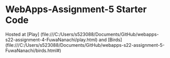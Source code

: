 # WebApps-Assignment-5 Starter Code

Hosted at [Play] (file:///C:/Users/s523088/Documents/GitHub/webapps-s22-assignment-4-FuwaNanachi/play.html) and [Birds] (file:///C:/Users/s523088/Documents/GitHub/webapps-s22-assignment-5-FuwaNanachi/birds.html#)